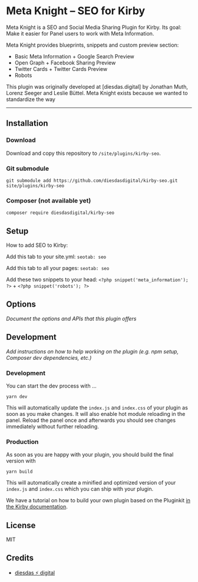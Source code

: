 # Meta Knight – SEO for Kirby

Meta Knight is a SEO and Social Media Sharing Plugin for Kirby. Its goal: Make it easier for Panel users to work with Meta Information.

Meta Knight provides blueprints, snippets and custom preview section:

-   Basic Meta Information + Google Search Preview
-   Open Graph + Facebook Sharing Preview
-   Twitter Cards + Twitter Cards Preview
-   Robots

This plugin was originally developed at [diesdas.digital] by Jonathan Muth, Lorenz Seeger and Leslie Büttel. Meta Knight exists because we wanted to standardize the way

---

## Installation

### Download

Download and copy this repository to `/site/plugins/kirby-seo`.

### Git submodule

```
git submodule add https://github.com/diesdasdigital/kirby-seo.git site/plugins/kirby-seo
```

### Composer (not available yet)

```
composer require diesdasdigital/kirby-seo
```

## Setup

How to add SEO to Kirby:

Add this tab to your site.yml: `seotab: seo`

Add this tab to all your pages: `seotab: seo`

Add these two snippets to your head: `<?php snippet('meta_information'); ?>` + `<?php snippet('robots'); ?>`

## Options

_Document the options and APIs that this plugin offers_

## Development

_Add instructions on how to help working on the plugin (e.g. npm setup, Composer dev dependencies, etc.)_

### Development

You can start the dev process with …

```
yarn dev
```

This will automatically update the `index.js` and `index.css` of your plugin as soon as you make changes.
It will also enable hot module reloading in the panel. Reload the panel once and afterwards you should
see changes immediately without further reloading.

### Production

As soon as you are happy with your plugin, you should build the final version with

```
yarn build
```

This will automatically create a minified and optimized version of your `index.js` and `index.css`
which you can ship with your plugin.

We have a tutorial on how to build your own plugin based on the Pluginkit [in the Kirby documentation](https://getkirby.com/docs/guide/plugins/plugin-setup-basic).

## License

MIT

## Credits

-   [diesdas ⚡️ digital](https://github.com/diesdasdigital)
